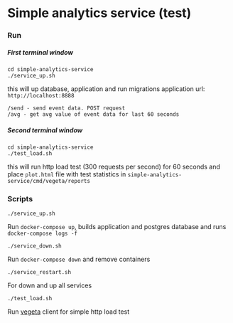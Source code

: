 # Simple analytics service (test)
### Run
##### First terminal window
```
cd simple-analytics-service
./service_up.sh
```
this will up database, application and run migrations
application url: `http://localhost:8888`
```
/send - send event data. POST request
/avg - get avg value of event data for last 60 seconds
```
##### Second terminal window
```
cd simple-analytics-service
./test_load.sh
```
this will run http load test (300 requests per second) for 60 seconds and place `plot.html` file with test statistics in `simple-analytics-service/cmd/vegeta/reports`

### Scripts
```
./service_up.sh
```
Run `docker-compose up`, builds application and postgres database and runs `docker-compose logs -f`
```
./service_down.sh
```
Run `docker-compose down` and remove containers
```
./service_restart.sh
```
For down and up all services
```
./test_load.sh
```
Run [vegeta](https://github.com/tsenart/vegeta) client for simple http load test
